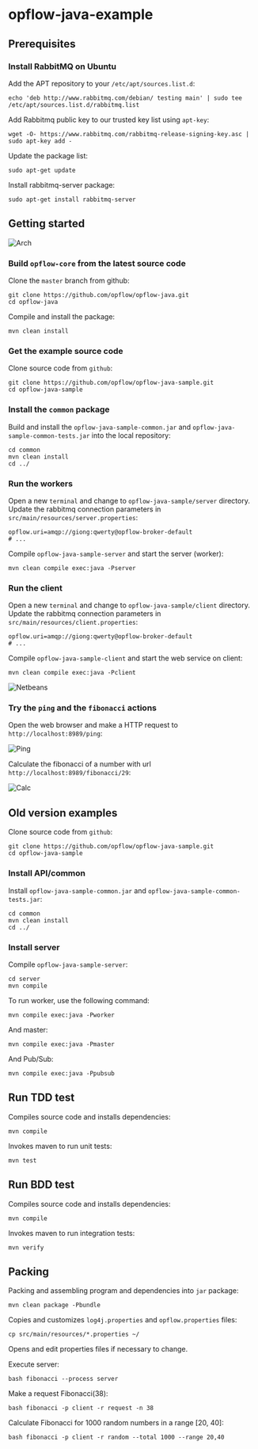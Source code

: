 # opflow-java-example

## Prerequisites

### Install RabbitMQ on Ubuntu

Add the APT repository to your `/etc/apt/sources.list.d`:

```shell
echo 'deb http://www.rabbitmq.com/debian/ testing main' | sudo tee /etc/apt/sources.list.d/rabbitmq.list
```

Add Rabbitmq public key to our trusted key list using `apt-key`:

```shell
wget -O- https://www.rabbitmq.com/rabbitmq-release-signing-key.asc | sudo apt-key add -
```

Update the package list:

```shell
sudo apt-get update
```

Install rabbitmq-server package:

```shell
sudo apt-get install rabbitmq-server
```

## Getting started

![Arch](https://raw.github.com/opflow/opflow-java-sample/master/docs/assets/images/opflow-java-sample-arch.png)

### Build `opflow-core` from the latest source code

Clone the `master` branch from github:

```shell
git clone https://github.com/opflow/opflow-java.git
cd opflow-java
```

Compile and install the package:

```shell
mvn clean install
```

### Get the example source code

Clone source code from `github`:

```shell
git clone https://github.com/opflow/opflow-java-sample.git
cd opflow-java-sample
```

### Install the `common` package

Build and install the `opflow-java-sample-common.jar` and `opflow-java-sample-common-tests.jar` into the local repository:

```
cd common
mvn clean install
cd ../
```

### Run the workers

Open a new `terminal` and change to `opflow-java-sample/server` directory.
Update the rabbitmq connection parameters in `src/main/resources/server.properties`:

```properties
opflow.uri=amqp://giong:qwerty@opflow-broker-default
# ...
```

Compile `opflow-java-sample-server` and start the server (worker):

```shell
mvn clean compile exec:java -Pserver
```

### Run the client

Open a new `terminal` and change to `opflow-java-sample/client` directory.
Update the rabbitmq connection parameters in `src/main/resources/client.properties`:

```properties
opflow.uri=amqp://giong:qwerty@opflow-broker-default
# ...
```

Compile `opflow-java-sample-client` and start the web service on client:

```shell
mvn clean compile exec:java -Pclient
```

![Netbeans](https://raw.github.com/opflow/opflow-java-sample/master/docs/assets/images/opflow-netbeans-terminal.png)

### Try the `ping` and the `fibonacci` actions

Open the web browser and make a HTTP request to `http://localhost:8989/ping`:

![Ping](https://raw.github.com/opflow/opflow-java-sample/master/docs/assets/images/browser-get-ping.png)

Calculate the fibonacci of a number with url `http://localhost:8989/fibonacci/29`:

![Calc](https://raw.github.com/opflow/opflow-java-sample/master/docs/assets/images/browser-get-calc.png)

## Old version examples

Clone source code from `github`:

```shell
git clone https://github.com/opflow/opflow-java-sample.git
cd opflow-java-sample
```

### Install API/common

Install `opflow-java-sample-common.jar` and `opflow-java-sample-common-tests.jar`:

```
cd common
mvn clean install
cd ../
```

### Install server

Compile `opflow-java-sample-server`:

```shell
cd server
mvn compile
```

To run worker, use the following command:

```shell
mvn compile exec:java -Pworker
```

And master:

```shell
mvn compile exec:java -Pmaster
```

And Pub/Sub:

```shell
mvn compile exec:java -Ppubsub
```

## Run TDD test

Compiles source code and installs dependencies:

```shell
mvn compile
```

Invokes maven to run unit tests:

```shell
mvn test
```

## Run BDD test

Compiles source code and installs dependencies:

```shell
mvn compile
```

Invokes maven to run integration tests:

```shell
mvn verify
```

## Packing

Packing and assembling program and dependencies into `jar` package:

```shell
mvn clean package -Pbundle
```

Copies and customizes `log4j.properties` and `opflow.properties` files:

```shell
cp src/main/resources/*.properties ~/
```

Opens and edit properties files if necessary to change.

Execute server:

```shell
bash fibonacci --process server
```

Make a request Fibonacci(38):


```shell
bash fibonacci -p client -r request -n 38
```

Calculate Fibonacci for 1000 random numbers in a range [20, 40]:

```shell
bash fibonacci -p client -r random --total 1000 --range 20,40
```
